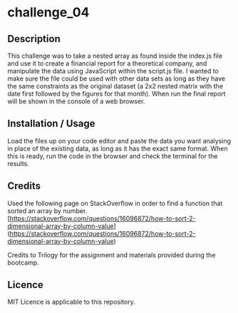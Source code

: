 # challenge_04

## Description

This challenge was to take a nested array as found inside the index.js file and use it to create a financial report for a theoretical company, and manipulate the data using JavaScript within the script.js file. I wanted to make sure the file could be used with other data sets as long as they have the same constraints as the original dataset (a 2x2 nested matrix with the date first followed by the figures for that month). When run the final report will be shown in the console of a web browser.

## Installation / Usage

Load the files up on your code editor and paste the data you want analysing in place of the existing data, as long as it has the exact same format. When this is ready, run the code in the browser and check the terminal for the results.

## Credits

Used the following page on StackOverflow in order to find a function that sorted an array by number. [https://stackoverflow.com/questions/16096872/how-to-sort-2-dimensional-array-by-column-value] (https://stackoverflow.com/questions/16096872/how-to-sort-2-dimensional-array-by-column-value)

Credits to Trilogy for the assignment and materials provided during the bootcamp.

## Licence

MIT Licence is applicable to this repository.